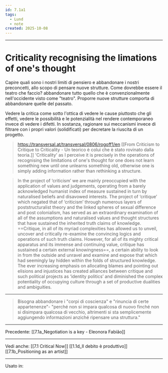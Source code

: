 ```yaml
---
id: 7.1a1
tags:
  - Lund
  - note
created: 2025-10-08
---
```

---

# Criticality recognising the limations of one's thought

Capire quali sono i nostri limiti di pensiero e abbandonare i nostri preconcetti, allo scopo di pensare nuove strutture. Come dovrebbe essere il teatro che faccio? abbandonare tutto quello che è convenzionalmente nell'occidente visto come "teatro". Proporre nuove strutture comporta di abbandonare quelle del passato.

Vedere la critica come sotto l'ottica di vedere le cause piuttosto che gli effetti, vedere le possibilità e le potenzialità nel rendere contemporaneo invece di vedere i difetti. In sostanza, ragionare sui meccanismi invece di filtrare con i propri valori (solidificati) per decretare la riuscita di un progetto. 

> https://transversal.at/transversal/0806/rogoff1/en
> [[From Criticism to Critique to Criticality - Un teorico è colui che è stato rovinato dalla teoria.]]
> 'Criticality' as I perceive it is precisely in the operations of recognising the limitations of one's thought for one does not learn something new until one unlearns something old, otherwise one is simply adding information rather than rethinking a structure.


> In the project of ‘criticism’ we are mainly preoccupied with the application of values and judgements, operating from a barely acknowledged humanist index of measure sustained in turn by naturalised beliefs and disavowed interests. The project of ‘critique’ which negated that of ‘criticism’ through numerous layers of poststructuralist theory and the linked spheres of sexual difference and post colonialism, has served as an extraordinary examination of all of the assumptions and naturalised values and thought structures that have sustained the inherited truth claims of knowledge. ==Critique, in all of its myriad complexities has allowed us to unveil, uncover and critically re-examine the convincing logics and operations of such truth claims. However, for all of its mighty critical apparatus and its immense and continuing value, critique has sustained a certain external knowingness==, a certain ability to look in from the outside and unravel and examine and expose that which had seemingly lay hidden within the folds of structured knowledge. The ever increasing emphasis on allocating blames and pointing out elisions and injustices has created alliances between critique and such political projects as ‘identity politics’ and diminished the complex potentiality of occupying culture through a set of productive dualities and ambiguities.

---

> Bisogna abbandonare i "corpi di coscienza" e "rinuncia di certe appartenenze"- "perché non si impara qualcosa di nuovo finché non si disimpara qualcosa di vecchio, altrimenti si sta semplicemente aggiungendo informazioni anziché ripensare una struttura."

---
Precedente:
[[7.1a_Negotiation is a key - Eleonora Fabião]]

---

Vedi anche:
[[7.1 Critical Now]]
[[1.1d_Il debito è produttivo]]
[[7.1b_Positioning as an artist]]

---
Usato in:
